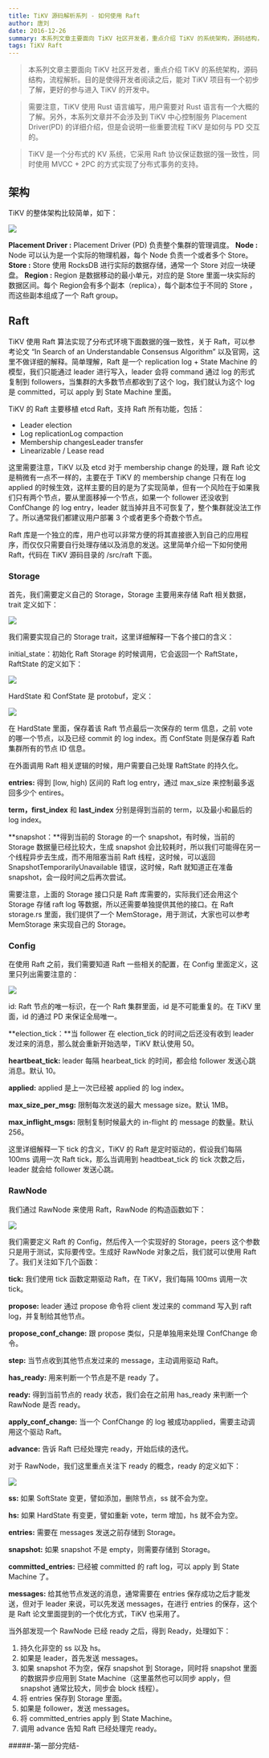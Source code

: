 ```yaml
---
title: TiKV 源码解析系列 - 如何使用 Raft
author: 唐刘
date: 2016-12-26
summary: 本系列文章主要面向 TiKV 社区开发者，重点介绍 TiKV 的系统架构，源码结构，流程解析。目的是使得开发者阅读之后，能对 TiKV 项目有一个初步了解，更好的参与进入 TiKV 的开发中。需要注意，TiKV 使用 Rust 语言编写，用户需要对 Rust 语言有一个大概的了解。另外，本系列文章并不会涉及到 TiKV 中心控制服务 Placement Driver(PD) 的详细介绍，但是会说明一些重要流程 TiKV 是如何与 PD 交互的。TiKV 是一个分布式的 KV 系统，它采用 Raft 协议保证数据的强一致性，同时使用 MVCC + 2PC 的方式实现了分布式事务的支持。
tags: TiKV Raft 
---
```


> 本系列文章主要面向 TiKV 社区开发者，重点介绍 TiKV 的系统架构，源码结构，流程解析。目的是使得开发者阅读之后，能对 TiKV 项目有一个初步了解，更好的参与进入 TiKV 的开发中。

> 需要注意，TiKV 使用 Rust 语言编写，用户需要对 Rust 语言有一个大概的了解。另外，本系列文章并不会涉及到 TiKV 中心控制服务 Placement Driver(PD) 的详细介绍，但是会说明一些重要流程 TiKV 是如何与 PD 交互的。

> TiKV 是一个分布式的 KV 系统，它采用 Raft 协议保证数据的强一致性，同时使用 MVCC + 2PC 的方式实现了分布式事务的支持。

## 架构

TiKV 的整体架构比较简单，如下：

![](http://static.zybuluo.com/zyytop/rmudjvx02boh2g413hhkcqnu/1%E7%9A%84%E5%89%AF%E6%9C%AC.png)

**Placement Driver :** Placement Driver (PD) 负责整个集群的管理调度。
**Node :** Node 可以认为是一个实际的物理机器，每个 Node 负责一个或者多个 Store。
**Store :** Store 使用 RocksDB 进行实际的数据存储，通常一个 Store 对应一块硬盘。
**Region :** Region 是数据移动的最小单元，对应的是 Store 里面一块实际的数据区间。每个 Region会有多个副本（replica），每个副本位于不同的 Store ，而这些副本组成了一个 Raft group。

## Raft

TiKV 使用 Raft 算法实现了分布式环境下面数据的强一致性，关于 Raft，可以参考论文 “In Search of an Understandable Consensus Algorithm” 以及官网，这里不做详细的解释。简单理解，Raft 是一个 replication log + State Machine 的模型，我们只能通过 leader 进行写入，leader 会将 command 通过 log 的形式复制到 followers，当集群的大多数节点都收到了这个 log，我们就认为这个 log 是 committed，可以 apply 到 State Machine 里面。

TiKV 的 Raft 主要移植 etcd Raft，支持 Raft 所有功能，包括：

+ Leader election
+ Log replicationLog compaction
+ Membership changesLeader transfer
+ Linearizable / Lease read

这里需要注意，TiKV 以及 etcd 对于 membership change 的处理，跟 Raft 论文是稍微有一点不一样的，主要在于 TiKV 的 membership change 只有在 log applied 的时候生效，这样主要的目的是为了实现简单，但有一个风险在于如果我们只有两个节点，要从里面移掉一个节点，如果一个 follower 还没收到 ConfChange 的 log entry，leader 就当掉并且不可恢复了，整个集群就没法工作了。所以通常我们都建议用户部署 3 个或者更多个奇数个节点。

Raft 库是一个独立的库，用户也可以非常方便的将其直接嵌入到自己的应用程序，而仅仅只需要自行处理存储以及消息的发送。这里简单介绍一下如何使用 Raft，代码在 TiKV 源码目录的 /src/raft 下面。

### Storage

首先，我们需要定义自己的 Storage，Storage 主要用来存储 Raft 相关数据，trait 定义如下：

![](http://static.zybuluo.com/zyytop/cujwa5b279h5j1b2vk9xmprn/111.png)

我们需要实现自己的 Storage trait，这里详细解释一下各个接口的含义：

initial_state：初始化 Raft Storage 的时候调用，它会返回一个 RaftState，RaftState 的定义如下：

![](http://static.zybuluo.com/zyytop/ew1m7ljmt86b75mnj427b09o/222.png)

HardState 和 ConfState 是 protobuf，定义：

![](http://static.zybuluo.com/zyytop/dkzhqvy3mlgyjjjhfv2n46x8/333.png)

在 HardState 里面，保存着该 Raft 节点最后一次保存的 term 信息，之前 vote 的哪一个节点，以及已经 commit 的 log index。而 ConfState 则是保存着 Raft 集群所有的节点 ID 信息。

在外面调用 Raft 相关逻辑的时候，用户需要自己处理 RaftState 的持久化。

**entries:** 得到 [low, high) 区间的 Raft log entry，通过 max_size 来控制最多返回多少个 entires。

**term，first_index** 和 **last_index** 分别是得到当前的 term，以及最小和最后的 log index。

**snapshot：**得到当前的 Storage 的一个 snapshot，有时候，当前的 Storage 数据量已经比较大，生成 snapshot 会比较耗时，所以我们可能得在另一个线程异步去生成，而不用阻塞当前 Raft 线程，这时候，可以返回 SnapshotTemporarilyUnavailable 错误，这时候，Raft 就知道正在准备 snapshot，会一段时间之后再次尝试。

需要注意，上面的 Storage 接口只是 Raft 库需要的，实际我们还会用这个 Storage 存储 raft log 等数据，所以还需要单独提供其他的接口。在 Raft storage.rs 里面，我们提供了一个 MemStorage，用于测试，大家也可以参考 MemStorage 来实现自己的 Storage。

### Config

在使用 Raft 之前，我们需要知道 Raft 一些相关的配置，在 Config 里面定义，这里只列出需要注意的：

![](http://static.zybuluo.com/zyytop/d1atkdbeickd5ot72a8sdial/444.png)

id: Raft 节点的唯一标识，在一个 Raft 集群里面，id 是不可能重复的。在 TiKV 里面，id 的通过 PD 来保证全局唯一。

**election_tick：**当 follower 在 election_tick 的时间之后还没有收到 leader 发过来的消息，那么就会重新开始选举，TiKV 默认使用 50。

**heartbeat_tick:**  leader 每隔 hearbeat_tick 的时间，都会给 follower 发送心跳消息。默认 10。

**applied:** applied 是上一次已经被 applied 的 log index。

**max_size_per_msg:** 限制每次发送的最大 message size。默认 1MB。

**max_inflight_msgs:** 限制复制时候最大的 in-flight 的 message 的数量。默认 256。

这里详细解释一下 tick 的含义，TiKV 的 Raft 是定时驱动的，假设我们每隔 100ms 调用一次 Raft tick，那么当调用到 headtbeat_tick 的 tick 次数之后，leader 就会给 follower 发送心跳。

### RawNode

我们通过 RawNode 来使用 Raft，RawNode 的构造函数如下：

![](http://static.zybuluo.com/zyytop/o5vatbhte13pj4dzr6w48vkj/555.png)

我们需要定义 Raft 的 Config，然后传入一个实现好的 Storage，peers 这个参数只是用于测试，实际要传空。生成好 RawNode 对象之后，我们就可以使用 Raft 了。我们关注如下几个函数：

**tick:** 我们使用 tick 函数定期驱动 Raft，在 TiKV，我们每隔 100ms 调用一次 tick。

**propose:** leader 通过 propose 命令将 client 发过来的 command 写入到 raft log，并复制给其他节点。

**propose_conf_change:** 跟 propose 类似，只是单独用来处理 ConfChange 命令。

**step:** 当节点收到其他节点发过来的 message，主动调用驱动 Raft。

**has_ready:** 用来判断一个节点是不是 ready 了。

**ready:** 得到当前节点的 ready 状态，我们会在之前用 has_ready 来判断一个 RawNode 是否 ready。

**apply_conf_change:** 当一个 ConfChange 的 log 被成功applied，需要主动调用这个驱动 Raft。

**advance:** 告诉 Raft 已经处理完 ready，开始后续的迭代。

对于 RawNode，我们这里重点关注下 ready 的概念，ready 的定义如下：

![](http://static.zybuluo.com/zyytop/vhbn404oaqmt7au3sn0bb01b/666.png)

**ss:** 如果 SoftState 变更，譬如添加，删除节点，ss 就不会为空。

**hs:** 如果 HardState 有变更，譬如重新 vote，term 增加，hs 就不会为空。

**entries:** 需要在 messages 发送之前存储到 Storage。

**snapshot:** 如果 snapshot 不是 empty，则需要存储到 Storage。

**committed_entries:** 已经被 committed 的 raft log，可以 apply 到 State Machine 了。

**messages:** 给其他节点发送的消息，通常需要在 entries 保存成功之后才能发送，但对于 leader 来说，可以先发送 messages，在进行 entries 的保存，这个是 Raft 论文里面提到的一个优化方式，TiKV 也采用了。

当外部发现一个 RawNode 已经 ready 之后，得到 Ready，处理如下：

1. 持久化非空的 ss 以及 hs。
2. 如果是 leader，首先发送 messages。
3. 如果 snapshot 不为空，保存 snapshot 到 Storage，同时将 snapshot 里面的数据异步应用到 State Machine（这里虽然也可以同步 apply，但 snapshot 通常比较大，同步会 block 线程）。
4. 将 entries 保存到 Storage 里面。
5. 如果是 follower，发送 messages。
6. 将 committed_entries apply 到 State Machine。
7. 调用 advance 告知 Raft 已经处理完 ready。

#####-第一部分完结-

